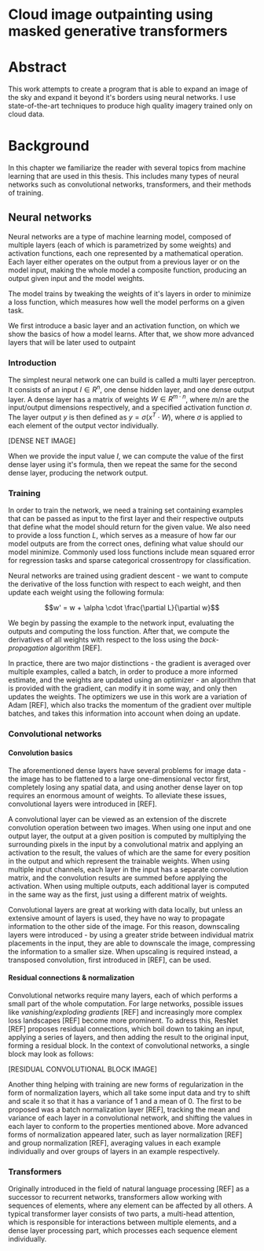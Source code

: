 # Cloud image outpainting using masked generative transformers


# Abstract

This work attempts to create a program that is able to expand an image of the sky and expand it beyond it's borders using neural networks. I use state-of-the-art techniques to produce high quality imagery trained only on cloud data.




# Background

In this chapter we familiarize the reader with several topics from machine learning that are used in this thesis. This includes many types of neural networks such as convolutional networks, transformers, and their methods of training.



## Neural networks

Neural networks are a type of machine learning model, composed of multiple layers (each of which is parametrized by some weights) and activation functions, each one represented by a mathematical operation. Each layer either operates on the output from a previous layer or on the model input, making the whole model a composite function, producing an output given input and the model weights.

The model trains by tweaking the weights of it's layers in order to minimize a loss function, which measures how well the model performs on a given task. 

We first introduce a basic layer and an activation function, on which we show the basics of how a model learns. After that, we show more advanced layers that will be later used to outpaint 

### Introduction

The simplest neural network one can build is called a multi layer perceptron. It consists of an input $I \in R^{n}$, one dense hidden layer, and one dense output layer. A dense layer has a matrix of weights $W \in R^{m \cdot n}$, where $m$/$n$ are the input/output dimensions respectively, and a specified activation function $\sigma$. The layer output $y$ is then defined as $y = \sigma(x^T \cdot W)$, where $\sigma$ is applied to each element of the output vector individually.

[DENSE NET IMAGE]

When we provide the input value $I$, we can compute the value of the first dense layer using it's formula, then we repeat the same for the second dense layer, producing the network output.

### Training

In order to train the network, we need a training set containing examples that can be passed as input to the first layer and their respective outputs that define what the model should return for the given value. We also need to provide a loss function $L$, which serves as a measure of how far our model outputs are from the correct ones, defining what value should our model minimize. Commonly used loss functions include mean squared error for regression tasks and sparse categorical crossentropy for classification.

Neural networks are trained using gradient descent - we want to compute the derivative of the loss function with respect to each weight, and then update each weight using the following formula: 

$$w' = w + \alpha \cdot \frac{\partial L}{\partial w}$$

We begin by passing the example to the network input, evaluating the outputs and computing the loss function. After that, we compute the derivatives of all weights with respect to the loss using the *back-propagation* algorithm [REF].

In practice, there are two major distinctions - the gradient is averaged over multiple examples, called a batch, in order to produce a more informed estimate, and the weights are updated using an optimizer - an algorithm that is provided with the gradient, can modify it in some way, and only then updates the weights. The optimizers we use in this work are a variation of Adam [REF], which also tracks the momentum of the gradient over multiple batches, and takes this information into account when doing an update.


### Convolutional networks

#### Convolution basics

The aforementioned dense layers have several problems for image data - the image has to be flattened to a large one-dimensional vector first, completely losing any spatial data, and using another dense layer on top requires an enormous amount of weights. To alleviate these issues, convolutional layers were introduced in [REF].

A convolutional layer can be viewed as an extension of the discrete convolution operation between two images. When using one input and one output layer, the output at a given position is computed by multiplying the surrounding pixels in the input by a convolutional matrix and applying an activation to the result, the values of which are the same for every position in the output and which represent the trainable weights. When using multiple input channels, each layer in the input has a separate convolution matrix, and the convolution results are summed before applying the activation. When using multiple outputs, each additional layer is computed in the same way as the first, just using a different matrix of weights.

Convolutional layers are great at working with data locally, but unless an extensive amount of layers is used, they have no way to propagate information to the other side of the image. For this reason, downscaling layers were introduced - by using a greater stride between individual matrix placements in the input, they are able to downscale the image, compressing the information to a smaller size. When upscaling is required instead, a transposed convolution, first introduced in [REF], can be used.



#### Residual connections & normalization

Convolutional networks require many layers, each of which performs a small part of the whole computation. For large networks, possible issues like *vanishing/exploding gradients* [REF] and increasingly more complex loss landscapes [REF] become more prominent. To adress this, ResNet [REF] proposes residual connections, which boil down to taking an input, applying a series of layers, and then adding the result to the original input, forming a residual block. In the context of convolutional networks, a single block may look as follows:

[RESIDUAL CONVOLUTIONAL BLOCK IMAGE]

Another thing helping with training are new forms of regularization in the form of normalization layers, which all take some input data and try to shift and scale it so that it has a variance of 1 and a mean of 0. The first to be proposed was a batch normalization layer [REF], tracking the mean and variance of each layer in a convolutional network, and shifting the values in each layer to conform to the properties mentioned above. More advanced forms of normalization appeared later, such as layer normalization [REF] and group normalization [REF], averaging values in each example individually and over groups of layers in an example respectively.


### Transformers

Originally introduced in the field of natural language processing [REF] as a successor to recurrent networks, transformers allow working with sequences of elements, where any element can be affected by all others. A typical transformer layer consists of two parts, a multi-head attention, which is responsible for interactions between multiple elements, and a dense layer processing part, which processes each sequence element individually.






###